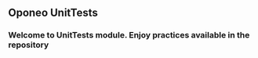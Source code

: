 ## Oponeo UnitTests ##

### Welcome to UnitTests module. Enjoy practices available in the repository
